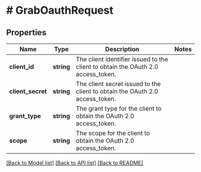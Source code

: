 # # GrabOauthRequest

## Properties

Name | Type | Description | Notes
------------ | ------------- | ------------- | -------------
**client_id** | **string** | The client identifier issued to the client to obtain the OAuth 2.0 access_token. |
**client_secret** | **string** | The client secret issued to the client to obtain the OAuth 2.0 access_token. |
**grant_type** | **string** | The grant type for the client to obtain the OAuth 2.0 access_token. |
**scope** | **string** | The scope for the client to obtain the OAuth 2.0 access_token. |

[[Back to Model list]](../../README.md#models) [[Back to API list]](../../README.md#endpoints) [[Back to README]](../../README.md)
